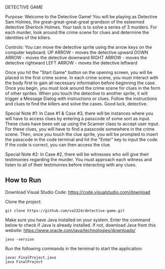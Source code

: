 DETECTIVE GAME

Purpose: Welcome to the Detective Game! You will be playing as Detective Sam Holmes, 
the great-great-great-great grandson of the esteemed detective Sherlock Holmes. 
Your task is to solve a series of 3 murders. For each murder, look around the crime scene 
for clues and determine the identities of the killers.  

Controls:
You can move the detective sprite using the arrow keys on the computer keyboard.
UP ARROW - moves the detective upward
DOWN ARROW - moves the detective downward
RIGHT ARROW - moves the detective rightward
LEFT ARROW - moves the detective leftward

Once you hit the "Start Game" button on the opening screen, you will be placed in the first crime scene. 
In each crime scene, you must interact with the body first to gain all necessary information before beginning the case. 
Once you begin, you must look around the crime scene for clues in the form of other sprites. 
When you touch the detective to another sprite, it will trigger a Message Dialog with instructions or clues. 
Follow the instructions and clues to find the killers and solve the cases. 
Good luck, detective. 

Special Note #1: In Case #1 & Case #3, there will be instances where you will have to access clues by 
entering a passcode of some sort as input. These clues have been set up using the Scanner class to accept user input. 
For these clues, you will have to find a passcode somewhere in the crime scene. Then, once you touch the clue sprite, 
you will be prompted to insert the passcode in the code terminal and hit the "Enter" key to input the code. 
If the code is correct, you can then access the clue.

Special Note #2: In Case #2, there will be witnesses who will give their testimonies regarding the murder. You must approach 
each witness and listen to all of their testimonies before interacting with any clues.

## How to Run
Download Visual Studio Code: https://code.visualstudio.com/download

Clone the project:
```
git clone https://github.com/va2324/detective-game.git
```

Make sure you have Java installed on your system. Enter the command below to check if Java is already installed. If not, download Java from this website: https://www.oracle.com/java/technologies/downloads/
```
java -version
```

Run the following commands in the terminal to start the application:
```
javac FinalProject.java
java FinalProject
```
